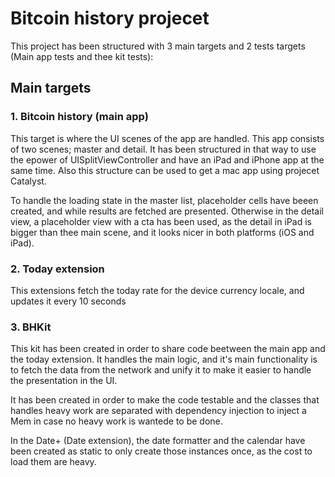 #  Bitcoin history projecet

This project has been structured with 3 main targets and 2 tests targets (Main app tests and thee kit tests):

## Main targets

### 1. Bitcoin history (main app)
This target is where the UI scenes of the app are handled. This app consists of two scenes; master and detail. It has been structured in that way to use the epower of UISplitViewController and have an iPad and iPhone app at the same time. Also this structure can be used to get a mac app using projecet Catalyst.

To handle the loading state in the master list, placeholder cells have beeen created, and while results are fetched are presented. Otherwise in the detail view, a placeholder view with a cta has been used, as the detail in iPad is bigger than thee main scene, and it looks nicer in both platforms (iOS and iPad).

### 2. Today extension
This extensions fetch the today rate for the device currency locale, and updates it every 10 seconds

### 3. BHKit
This kit has been created in order to share code beetween the main app and the today extension. It handles the main logic, and it's main functionality is to fetch the data from the network and unify it to make it easier to handle the presentation in the UI.

It has been created in order to make the code testable and the classes that handles heavy work are separated with dependency injection to inject a Mem in case no heavy work is wantede to be done.

In the Date+ (Date extension), the date formatter and the calendar have been created as static to only create those instances once, as the cost to load them are heavy.

